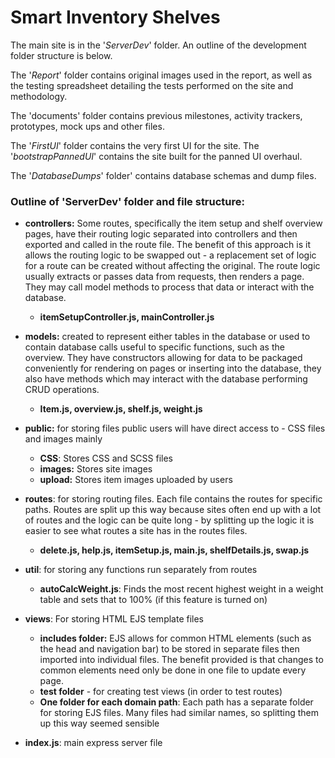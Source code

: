 # Smart Inventory Shelves

The main site is in the '*ServerDev*' folder. An outline of the development folder structure is below.

The '*Report*' folder contains original images used in the report, as well as the testing spreadsheet detailing the tests performed on the site and methodology.

The 'documents' folder contains previous milestones, activity trackers, prototypes, mock ups and other files.

The '*FirstUI*' folder contains the very first UI for the site. The '*bootstrapPannedUI*' contains the site built for the panned UI overhaul.

The '*DatabaseDumps*' folder' contains database schemas and dump files.

### Outline of 'ServerDev' folder and file structure:

- **controllers:** Some routes, specifically the item setup and shelf overview pages, have their routing logic separated into controllers and then exported and called in the route file. The benefit of this approach is it allows the routing logic to be swapped out - a replacement set of logic for a route can be created without affecting the original. The route logic usually extracts or passes data from requests, then renders a page. They may call model methods to process that data or interact with the database.
  - **itemSetupController.js, mainController.js**

- **models:** created to represent either tables in the database or used to contain database calls useful to specific functions, such as the overview. They have constructors allowing for data to be packaged conveniently for rendering on pages or inserting into the database, they also have methods which may interact with the database performing CRUD operations.
  - **Item.js, overview.js, shelf.js, weight.js**

- **public:** for storing files public users will have direct access to - CSS files and images mainly
  - **CSS**: Stores CSS and SCSS files
  - **images:** Stores site images
  - **upload:** Stores item images uploaded by users

- **routes**: for storing routing files. Each file contains the routes for specific paths. Routes are split up this way because sites often end up with a lot of routes and the logic can be quite long - by splitting up the logic it is easier to see what routes a site has in the routes files.
  - **delete.js, help.js, itemSetup.js, main.js, shelfDetails.js, swap.js**

- **util**: for storing any functions run separately from routes
  - **autoCalcWeight.js**: Finds the most recent highest weight in a weight table and sets that to 100% (if this feature is turned on)

- **views**: For storing HTML EJS template files
  - **includes folder:** EJS allows for common HTML elements (such as the head and navigation bar) to be stored in separate files then imported into individual files. The benefit provided is that changes to common elements need only be done in one file to update every page.
  - **test folder** - for creating test views (in order to test routes)
  - **One folder for each domain path**: Each path has a separate folder for storing EJS files. Many files had similar names, so splitting them up this way seemed sensible

- **index.js**: main express server file